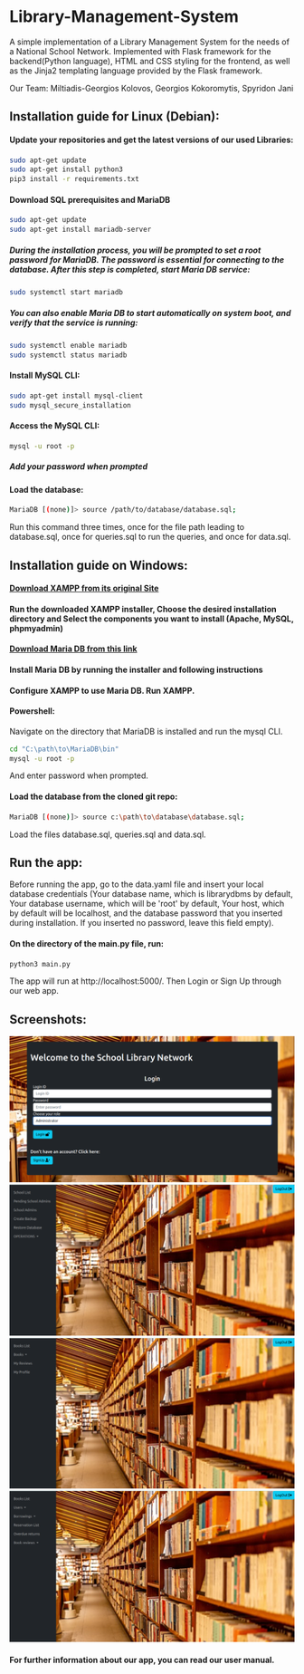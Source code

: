 # Library-Management-System
A simple implementation of a Library Management System for the needs of a National School Network. Implemented with Flask framework for the backend(Python language), HTML and CSS styling for the frontend, as well as the Jinja2 templating language provided by the Flask framework.

Our Team: Miltiadis-Georgios Kolovos, Georgios Kokoromytis, Spyridon Jani

## Installation guide for Linux (Debian):

#### Update your repositories and get the latest versions of our used Libraries:

```bash
sudo apt-get update
sudo apt-get install python3
pip3 install -r requirements.txt
```

#### Download SQL prerequisites and MariaDB

```bash
sudo apt-get update
sudo apt-get install mariadb-server
```

##### During the installation process, you will be prompted to set a root password for MariaDB. The password is essential for connecting to the database. After this step is completed, start Maria DB service:

```bash
sudo systemctl start mariadb
```

##### You can also enable Maria DB to start automatically on system boot, and verify that the service is running:

```bash
sudo systemctl enable mariadb
sudo systemctl status mariadb
```

#### Install MySQL CLI:

```bash
sudo apt-get install mysql-client
sudo mysql_secure_installation
```

#### Access the MySQL CLI:

```bash
mysql -u root -p
```

##### Add your password when prompted

#### Load the database:

```bash
MariaDB [(none)]> source /path/to/database/database.sql;
```

Run this command three times, once for the file path leading to database.sql, once for queries.sql to run the queries, and once for data.sql.

## Installation guide on Windows:

#### [Download XAMPP from its original Site](https://www.apachefriends.org/download.html)

#### Run the downloaded XAMPP installer, Choose the desired installation directory and Select the components you want to install (Apache, MySQL, phpmyadmin)

#### [Download Maria DB from this link](https://mariadb.org/download/?t=mariadb&p=mariadb&r=11.1.0&i=systemd&os=windows&cpu=x86_64&pkg=msi&m=crete)

#### Install Maria DB by running the installer and following instructions

#### Configure XAMPP to use Maria DB. Run XAMPP.

#### Powershell:

Navigate on the directory that MariaDB is installed and run the mysql CLI.

```bash
cd "C:\path\to\MariaDB\bin"
mysql -u root -p
```
And enter password when prompted.

#### Load the database from the cloned git repo:

```bash
MariaDB [(none)]> source c:\path\to\database\database.sql;
```
Load the files database.sql, queries.sql and data.sql.

## Run the app:

Before running the app, go to the data.yaml file and insert your local database credentials (Your database name, which is librarydbms by default, Your database username, which will be 'root' by default, Your host, which by default will be localhost, and the database password that you inserted during installation. If you inserted no password, leave this field empty).

#### On the directory of the main.py file, run:

```bash
python3 main.py
```

The app will run at http://localhost:5000/. Then Login or Sign Up through our web app.


## Screenshots:

![landing](screenshots/landing.png)
![admin_home](screenshots/admin_page.png)
![user_home](screenshots/user_home.png)
![school_admin_home](screenshots/school_admin_home.png)

#### For further information about our app, you can read our user manual.